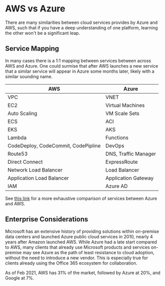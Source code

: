 # AWS vs Azure

There are many similarities between cloud services provides by Azure and AWS, such that if you have a deep understanding of one platform, learning the other won't be a significant leap.

## Service Mapping

In many cases there is a 1:1 mapping between services between across AWS and Azure. One could surmise that after AWS launches a new service that a similar service will appear in Azure some months later, likely with a similar sounding name.

| AWS | Azure |
| --- | --- |
| VPC | VNET |
| EC2 | Virtual Machines |
| Auto Scaling | VM Scale Sets |
| ECS | ACI |
| EKS | AKS |
| Lambda | Functions |
| CodeDeploy, CodeCommit, CodePipline | DevOps |
| Route53 | DNS, Traffic Manager |
| Direct Connect | ExpressRoute |
| Network Load Balancer | Load Balancer |
| Application Load Balancer | Application Gateway |
| IAM | Azure AD |

See [this link](https://docs.microsoft.com/en-us/azure/architecture/aws-professional/services) for a more exhaustive comparison of services between Azure and AWS.

## Enterprise Considerations

Microsoft has an extensive history of providing solutions within on-premise data centers and launched Azure public cloud services in 2010, nearly 4 years after Amazon launched AWS. While Azure had a late start compared to AWS, many clients that already use Microsoft products and services on-premise may see Azure as the path of least resistance to cloud adoption, without the need to introduce a new vendor. This is especially true for clients already using the Office 365 ecosystem for collaboration. 

As of Feb 2021, AWS has 31% of the market, followed by Azure at 20%, and Google at 7%.
